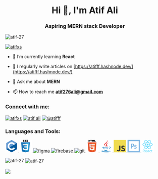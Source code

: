 <h1 align="center">Hi 👋, I'm Atif Ali</h1>
<h3 align="center">Aspiring MERN stack Developer</h3>

<p align="left"> <img src="https://komarev.com/ghpvc/?username=atif-27&label=Profile%20views&color=0e75b6&style=flat" alt="atif-27" /> </p>

<p align="left"> <a href="https://twitter.com/atifxs" target="blank"><img src="https://img.shields.io/twitter/follow/atifxs?logo=twitter&style=for-the-badge" alt="atifxs" /></a> </p>

- 🌱 I’m currently learning **React**

- 📝 I regularly write articles on [https://atifff.hashnode.dev/](https://atifff.hashnode.dev/)

- 💬 Ask me about **MERN**

- 📫 How to reach me **atif276ali@gmail.com**

<h3 align="left">Connect with me:</h3>
<p align="left">
<a href="https://twitter.com/atifxs" target="blank"><img align="center" src="https://raw.githubusercontent.com/rahuldkjain/github-profile-readme-generator/master/src/images/icons/Social/twitter.svg" alt="atifxs" height="30" width="40" /></a>
<a href="https://linkedin.com/in/atif ali" target="blank"><img align="center" src="https://raw.githubusercontent.com/rahuldkjain/github-profile-readme-generator/master/src/images/icons/Social/linked-in-alt.svg" alt="atif ali" height="30" width="40" /></a>
<a href="https://hashnode.com/@atifff" target="blank"><img align="center" src="https://raw.githubusercontent.com/rahuldkjain/github-profile-readme-generator/master/src/images/icons/Social/hashnode.svg" alt="@atifff" height="30" width="40" /></a>
</p>

<h3 align="left">Languages and Tools:</h3>
<p align="left"> <a href="https://www.cprogramming.com/" target="_blank" rel="noreferrer"> <img src="https://raw.githubusercontent.com/devicons/devicon/master/icons/c/c-original.svg" alt="c" width="40" height="40"/> </a> <a href="https://www.w3schools.com/css/" target="_blank" rel="noreferrer"> <img src="https://raw.githubusercontent.com/devicons/devicon/master/icons/css3/css3-original-wordmark.svg" alt="css3" width="40" height="40"/> </a> <a href="https://www.figma.com/" target="_blank" rel="noreferrer"> <img src="https://www.vectorlogo.zone/logos/figma/figma-icon.svg" alt="figma" width="40" height="40"/> </a> <a href="https://firebase.google.com/" target="_blank" rel="noreferrer"> <img src="https://www.vectorlogo.zone/logos/firebase/firebase-icon.svg" alt="firebase" width="40" height="40"/> </a> <a href="https://git-scm.com/" target="_blank" rel="noreferrer"> <img src="https://www.vectorlogo.zone/logos/git-scm/git-scm-icon.svg" alt="git" width="40" height="40"/> </a> <a href="https://www.w3.org/html/" target="_blank" rel="noreferrer"> <img src="https://raw.githubusercontent.com/devicons/devicon/master/icons/html5/html5-original-wordmark.svg" alt="html5" width="40" height="40"/> </a> <a href="https://www.java.com" target="_blank" rel="noreferrer"> <img src="https://raw.githubusercontent.com/devicons/devicon/master/icons/java/java-original.svg" alt="java" width="40" height="40"/> </a> <a href="https://developer.mozilla.org/en-US/docs/Web/JavaScript" target="_blank" rel="noreferrer"> <img src="https://raw.githubusercontent.com/devicons/devicon/master/icons/javascript/javascript-original.svg" alt="javascript" width="40" height="40"/> </a> <a href="https://www.photoshop.com/en" target="_blank" rel="noreferrer"> <img src="https://raw.githubusercontent.com/devicons/devicon/master/icons/photoshop/photoshop-line.svg" alt="photoshop" width="40" height="40"/> </a> <a href="https://reactjs.org/" target="_blank" rel="noreferrer"> <img src="https://raw.githubusercontent.com/devicons/devicon/master/icons/react/react-original-wordmark.svg" alt="react" width="40" height="40"/> </a> </p>

<p><img align="left" src="https://github-readme-stats.vercel.app/api/top-langs?username=atif-27&show_icons=true&locale=en&layout=compact" alt="atif-27" /></p>

<p>&nbsp;<img align="center" src="https://github-readme-stats.vercel.app/api?username=atif-27&show_icons=true&locale=en" alt="atif-27" /></p>
<img align="center" src="https://github-readme-stats.vercel.app/api/wakatime?username=atiff&layout=compact&theme=dracula" />
